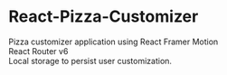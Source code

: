 # React-Pizza-Customizer
Pizza customizer application using React Framer Motion  
React Router v6  
Local storage to persist user customization.
